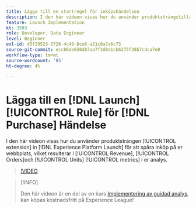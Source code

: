 ```yaml
---
title: Lägga till en startregel för inköpshändelsen
description: I den här videon visas hur du använder produktsträngstillägget i Launch för att spåra inköp på din webbplats, vilket resulterar i skatte-, order- och enhetsstatistik i din analys.
feature: Launch Implementation
kt: 3593
role: Developer, Data Engineer
level: Beginner
exl-id: d5f29523-5726-4c49-8ce6-a21c0a7a6c73
source-git-commit: ecc86de650d87aa7f3d8d1cb6275f38b7cdca7e0
workflow-type: tm+mt
source-wordcount: '85'
ht-degree: 4%

---
```


# Lägga till en [!DNL Launch] [!UICONTROL Rule] för [!DNL Purchase] Händelse

I den här videon visas hur du använder produktsträngen [!UICONTROL extension] in [!DNL Experience Platform Launch] för att spåra inköp på er webbplats, vilket resulterar i [!UICONTROL Revenue], [!UICONTROL Orders]och [!UICONTROL Units] [!UICONTROL metrics] i er analys.

>[!VIDEO](https://video.tv.adobe.com/v/28766/?quality=12&learn=on)

>[!INFO]
>
> Den här videon är en del av en kurs [Implementering av guidad analys](https://experienceleague.adobe.com/?recommended=Analytics-D-1-2019.1), kan köpas kostnadsfritt på Experience League!